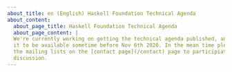 ```yaml
---
about_title: en (English) Haskell Foundation Technical Agenda
about_content:
  about_page_title: Haskell Foundation Technical Agenda
  about_page_content: |
  We're currently working on getting the technical agenda published, and expect
  it to be available sometime before Nov 6th 2020. In the mean time please see
  the mailing lists on the [contact page](/contact) page to participiate in the
  discussion.
---
```

